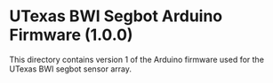 UTexas BWI Segbot Arduino Firmware (1.0.0)
==========================================

This directory contains version 1 of the Arduino firmware used for the
UTexas BWI segbot sensor array.
